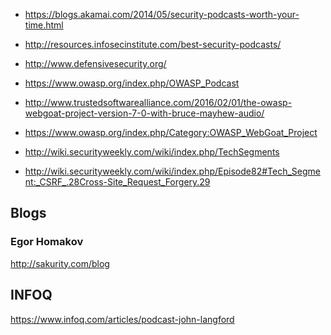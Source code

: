 
<!--
-->

 * <https://blogs.akamai.com/2014/05/security-podcasts-worth-your-time.html>
 * <http://resources.infosecinstitute.com/best-security-podcasts/>

 * <http://www.defensivesecurity.org/>
 * <https://www.owasp.org/index.php/OWASP_Podcast>
 * <http://www.trustedsoftwarealliance.com/2016/02/01/the-owasp-webgoat-project-version-7-0-with-bruce-mayhew-audio/>
 * <https://www.owasp.org/index.php/Category:OWASP_WebGoat_Project>

 * <http://wiki.securityweekly.com/wiki/index.php/TechSegments>
 * <http://wiki.securityweekly.com/wiki/index.php/Episode82#Tech_Segment:_CSRF_.28Cross-Site_Request_Forgery.29>

Blogs
-----

### Egor Homakov

http://sakurity.com/blog

INFOQ
-----

https://www.infoq.com/articles/podcast-john-langford

<!-- vim: set autoindent expandtab sw=4 syntax=markdown: -->
